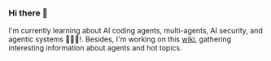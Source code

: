 ### Hi there 👋
I'm currently learning about AI coding agents, multi-agents, AI security, and agentic systems 🤖🤖🤖!. 
Besides, I'm working on this [wiki](https://github.com/pilarcode/pilarcode/wiki/Agents-Wiki), gathering interesting information about agents and hot topics.
 
<!--
- 🚀[AI Protocols](https://github.com/pilarcode/pilarcode/blob/main/docs/ai_protocols.md)
  -  🔸 [Mcp Servers, Mcp Inspector, Mcp Marketplaces, etc](https://github.com/pilarcode/pilarcode/blob/main/docs/mcp_servers.md)
- 🧠[Agents frameworks](https://github.com/pilarcode/pilarcode/blob/main/docs/agent_frameworks.md)
- 🔥 [Computer User Agents & Web Browser Agents](https://github.com/pilarcode/pilarcode/blob/main/docs/ai_ui.md)
- 🤖 Agents Platforms
    - 🔸 [AgentSpace powered by Google](https://github.com/pilarcode/pilarcode/blob/main/docs/agentspace.md)
- 🧪[Observability and Evals](https://github.com/pilarcode/pilarcode/blob/main/docs/observability.md)
- 👨🏻‍💻[Vibe Coding](https://github.com/pilarcode/pilarcode/blob/main/docs/ai_coding.md)
- ✨[Terminal user interfaces (TUI)](https://github.com/pilarcode/pilarcode/blob/main/docs/tui_frameworks.md)
  

📢|[Entity Name Recognition in Receipts](https://github.com/pilarcode/receipt-ocr/blob/main/Presentacion.pdf)|
|[Reconociendo la actividad humana en videos](https://github.com/pilarcode/action-recognition-in-videos/blob/master/docs/Presentacion_TFM_Unir_PilarMadariaga.pdf)|
|[Women'sDay](https://github.com/pilarcode/pilarcode/blob/9325c40cbea09122944d46f09fba16216571e6ae/presentaciones/WomensDay_2022_Alicante.pdf)|

https://github.com/pilarcode/genai_code
| 🧪 WIP Projects | 
| ------------- |
|[Chatbot - FiFa](https://github.com/pilarcode/Fifa) |

|📢 Talks      |
| -------------|




<h2> 💻 I'm working as Data Engineer but I do some other stuff too!</h2>
<p align="center">
  <img src="https://github.com/pilarcode/pilarcode/blob/main/images/tools.png">
</p>

![remote-office-3d-rendering-concept-illustration (1)](https://github.com/user-attachments/assets/e492c2bd-1162-45b5-8561-4317a242969c)
-->
